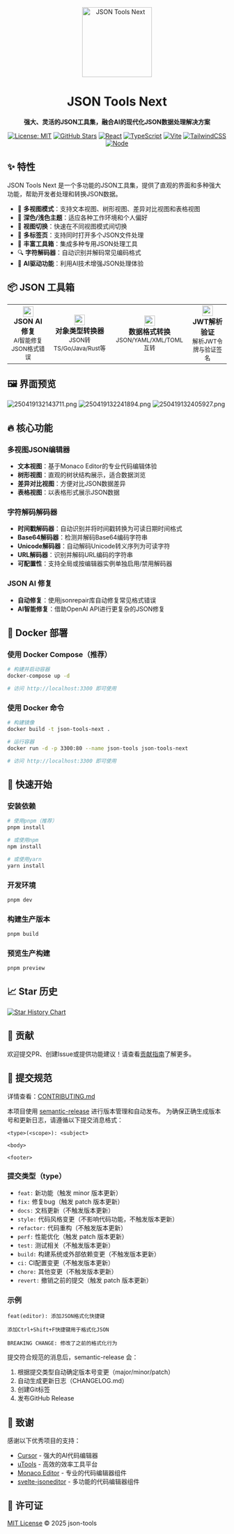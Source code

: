 <div align="center">
  <img src="public/logo.png" alt="JSON Tools Next" width="160" />
  <h1>JSON Tools Next</h1>
  <p><strong>强大、灵活的JSON工具集，融合AI的现代化JSON数据处理解决方案</strong></p>
  
  [![License: MIT](https://img.shields.io/badge/License-MIT-blue.svg)](https://opensource.org/licenses/MIT) [![GitHub Stars](https://img.shields.io/github/stars/dalefengs/json-tools?style=social)](https://github.com/dalefengs/json-tools/stargazers) [![React](https://img.shields.io/badge/React-19.0-61DAFB?logo=react&logoColor=white)](https://reactjs.org/) [![TypeScript](https://img.shields.io/badge/TypeScript-5.6-3178C6?logo=typescript&logoColor=white)](https://www.typescriptlang.org/) [![Vite](https://img.shields.io/badge/Vite-5.4-646CFF?logo=vite&logoColor=white)](https://vitejs.dev/) [![TailwindCSS](https://img.shields.io/badge/TailwindCSS-3.4-06B6D4?logo=tailwindcss&logoColor=white)](https://tailwindcss.com/) [![Node](https://img.shields.io/badge/Node.js-%E2%89%A518-339933?logo=node.js&logoColor=white)](https://nodejs.org/)
  
</div>

## ✨ 特性

JSON Tools Next 是一个多功能的JSON工具集，提供了直观的界面和多种强大功能，帮助开发者处理和转换JSON数据。

- 🚀 **多视图模式**：支持文本视图、树形视图、差异对比视图和表格视图
- 🎨 **深色/浅色主题**：适应各种工作环境和个人偏好
- 🔄 **视图切换**：快速在不同视图模式间切换
- 🧩 **多标签页**：支持同时打开多个JSON文件处理
- 🧩 **丰富工具箱**：集成多种专用JSON处理工具
- 🔍 **字符解码器**：自动识别并解码常见编码格式
- 🤖 **AI驱动功能**：利用AI技术增强JSON处理体验

## 📦 JSON 工具箱 

<div align="center">
  <table>
    <tr>
      <td align="center">
        <img src="https://api.iconify.design/fluent-emoji-flat:magic-wand.svg" width="24" />
        <br />
        <strong>JSON AI 修复</strong>
        <br />
        <small>AI智能修复JSON格式错误</small>
      </td>
      <td align="center">
        <img src="https://api.iconify.design/fluent-color:code-block-24.svg" width="24" />
        <br />
        <strong>对象类型转换器</strong>
        <br />
        <small>JSON转TS/Go/Java/Rust等</small>
      </td>
      <td align="center">
        <img src="https://api.iconify.design/token-branded:swap.svg" width="24" />
        <br />
        <strong>数据格式转换</strong>
        <br />
        <small>JSON/YAML/XML/TOML互转</small>
      </td>
      <td align="center">
        <img src="https://api.iconify.design/icon-park-outline:key.svg" width="24" />
        <br />
        <strong>JWT解析验证</strong>
        <br />
        <small>解析JWT令牌与验证签名</small>
      </td>
    </tr>
  </table>
</div>

## 🖼️ 界面预览

![250419132143711.png](https://minio.kl.do/default/250419132143711-20250419132143726.png)
![250419132241894.png](https://minio.kl.do/default/250419132241894-20250419132242640.png)
![250419132405927.png](https://minio.kl.do/default/250419132405927-20250419132406260.png)
## 🔥 核心功能

### 多视图JSON编辑器

- **文本视图**：基于Monaco Editor的专业代码编辑体验
- **树形视图**：直观的树状结构展示，适合数据浏览
- **差异对比视图**：方便对比JSON数据差异
- **表格视图**：以表格形式展示JSON数据

### 字符解码解码器

- **时间戳解码器**：自动识别并将时间戳转换为可读日期时间格式
- **Base64解码器**：检测并解码Base64编码字符串
- **Unicode解码器**：自动解码Unicode转义序列为可读字符
- **URL解码器**：识别并解码URL编码的字符串
- **可配置性**：支持全局或按编辑器实例单独启用/禁用解码器

### JSON AI 修复

- **自动修复**：使用jsonrepair库自动修复常见格式错误
- **AI智能修复**：借助OpenAI API进行更复杂的JSON修复



## 🐳 Docker 部署

### 使用 Docker Compose（推荐）

```bash
# 构建并启动容器
docker-compose up -d

# 访问 http://localhost:3300 即可使用
```

### 使用 Docker 命令

```bash
# 构建镜像
docker build -t json-tools-next .

# 运行容器
docker run -d -p 3300:80 --name json-tools json-tools-next

# 访问 http://localhost:3300 即可使用
```

## 🚀 快速开始

### 安装依赖

```bash
# 使用pnpm（推荐）
pnpm install

# 或使用npm
npm install

# 或使用yarn
yarn install
```

### 开发环境

```bash
pnpm dev
```

### 构建生产版本

```bash
pnpm build
```

### 预览生产构建

```bash
pnpm preview
```


## 📈 Star 历史

[![Star History Chart](https://api.star-history.com/svg?repos=fevrax/json-tools&type=Date)](https://star-history.com/#dalefengs/json-tools&Date)

## 🤝 贡献

欢迎提交PR、创建Issue或提供功能建议！请查看[贡献指南](CONTRIBUTING.md)了解更多。

## 📝 提交规范

详情查看：[CONTRIBUTING.md](./CONTRIBUTING.md)

本项目使用 [semantic-release](https://github.com/semantic-release/semantic-release) 进行版本管理和自动发布。
为确保正确生成版本号和更新日志，请遵循以下提交消息格式：

```
<type>(<scope>): <subject>

<body>

<footer>
```

### 提交类型（type）

- `feat:` 新功能（触发 minor 版本更新）
- `fix:` 修复bug（触发 patch 版本更新）
- `docs:` 文档更新（不触发版本更新）
- `style:` 代码风格变更（不影响代码功能，不触发版本更新）
- `refactor:` 代码重构（不触发版本更新）
- `perf:` 性能优化（触发 patch 版本更新）
- `test:` 测试相关（不触发版本更新）
- `build:` 构建系统或外部依赖变更（不触发版本更新）
- `ci:` CI配置变更（不触发版本更新）
- `chore:` 其他变更（不触发版本更新）
- `revert:` 撤销之前的提交（触发 patch 版本更新）

### 示例

```
feat(editor): 添加JSON格式化快捷键

添加Ctrl+Shift+F快捷键用于格式化JSON

BREAKING CHANGE: 修改了之前的格式化行为
```

提交符合规范的消息后，semantic-release 会：
1. 根据提交类型自动确定版本号变更（major/minor/patch）
2. 自动生成更新日志（CHANGELOG.md）
3. 创建Git标签
4. 发布GitHub Release

## 🙏 致谢

感谢以下优秀项目的支持：

- [Cursor](https://www.cursor.com/) - 强大的AI代码编辑器
- [uTools](https://u.tools/) - 高效的效率工具平台
- [Monaco Editor](https://microsoft.github.io/monaco-editor/) - 专业的代码编辑器组件
- [svelte-jsoneditor](https://github.com/josdejong/svelte-jsoneditor/) - 多功能的代码编辑器组件

## 📜 许可证

[MIT License](LICENSE) © 2025 json-tools

